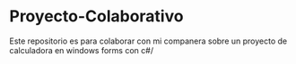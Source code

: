 # Proyecto-Colaborativo
Este repositorio es para colaborar con mi companera sobre un proyecto de calculadora en windows forms con c#/
